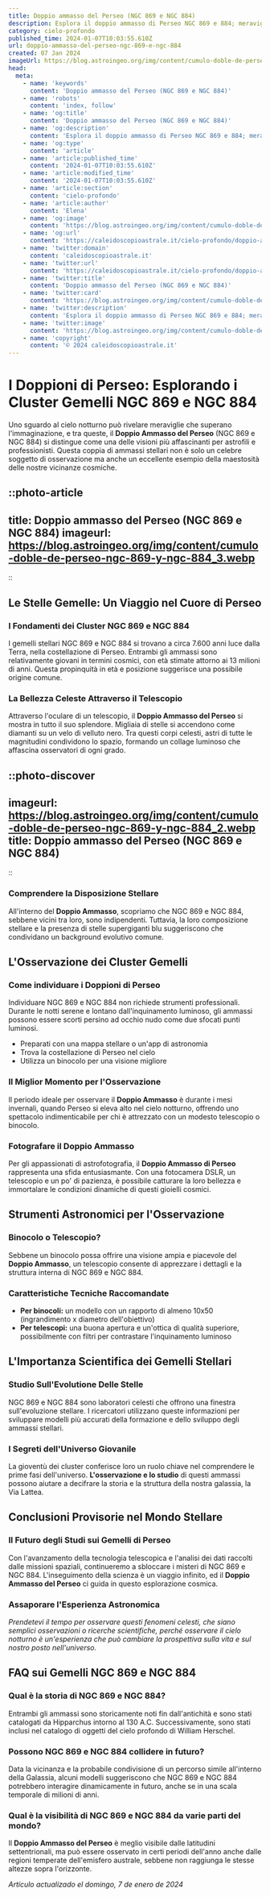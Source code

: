 ```yaml
---
title: Doppio ammasso del Perseo (NGC 869 e NGC 884)
description: Esplora il doppio ammasso di Perseo NGC 869 e 884; meraviglie celesti, foto spettacolari e fatti affascinanti in un viaggio stellare unico.
category: cielo-profondo
published_time: 2024-01-07T10:03:55.610Z
url: doppio-ammasso-del-perseo-ngc-869-e-ngc-884
created: 07 Jan 2024
imageUrl: https://blog.astroingeo.org/img/content/cumulo-doble-de-perseo-ngc-869-y-ngc-884_3.webp
head:
  meta:
    - name: 'keywords'
      content: 'Doppio ammasso del Perseo (NGC 869 e NGC 884)'
    - name: 'robots'
      content: 'index, follow'
    - name: 'og:title'
      content: 'Doppio ammasso del Perseo (NGC 869 e NGC 884)'
    - name: 'og:description'
      content: 'Esplora il doppio ammasso di Perseo NGC 869 e 884; meraviglie celesti, foto spettacolari e fatti affascinanti in un viaggio stellare unico.'
    - name: 'og:type'
      content: 'article'
    - name: 'article:published_time'
      content: '2024-01-07T10:03:55.610Z'
    - name: 'article:modified_time'
      content: '2024-01-07T10:03:55.610Z'
    - name: 'article:section'
      content: 'cielo-profondo'
    - name: 'article:author'
      content: 'Elena'
    - name: 'og:image'
      content: 'https://blog.astroingeo.org/img/content/cumulo-doble-de-perseo-ngc-869-y-ngc-884_3.webp'
    - name: 'og:url'
      content: 'https://caleidoscopioastrale.it/cielo-profondo/doppio-ammasso-del-perseo-ngc-869-e-ngc-884'
    - name: 'twitter:domain'
      content: 'caleidoscopioastrale.it'
    - name: 'twitter:url'
      content: 'https://caleidoscopioastrale.it/cielo-profondo/doppio-ammasso-del-perseo-ngc-869-e-ngc-884'
    - name: 'twitter:title'
      content: 'Doppio ammasso del Perseo (NGC 869 e NGC 884)'
    - name: 'twitter:card'
      content: 'https://blog.astroingeo.org/img/content/cumulo-doble-de-perseo-ngc-869-y-ngc-884_3.webp'
    - name: 'twitter:description'
      content: 'Esplora il doppio ammasso di Perseo NGC 869 e 884; meraviglie celesti, foto spettacolari e fatti affascinanti in un viaggio stellare unico.'
    - name: 'twitter:image'
      content: 'https://blog.astroingeo.org/img/content/cumulo-doble-de-perseo-ngc-869-y-ngc-884_3.webp'
    - name: 'copyright'
      content: '© 2024 caleidoscopioastrale.it'
---
```

# I Doppioni di Perseo: Esplorando i Cluster Gemelli NGC 869 e NGC 884

Uno sguardo al cielo notturno può rivelare meraviglie che superano l'immaginazione, e tra queste, il **Doppio Ammasso del Perseo** (NGC 869 e NGC 884) si distingue come una delle visioni più affascinanti per astrofili e professionisti. Questa coppia di ammassi stellari non è solo un celebre soggetto di osservazione ma anche un eccellente esempio della maestosità delle nostre vicinanze cosmiche.

::photo-article
---
title: Doppio ammasso del Perseo (NGC 869 e NGC 884)
imageurl: https://blog.astroingeo.org/img/content/cumulo-doble-de-perseo-ngc-869-y-ngc-884_3.webp
---
::

## Le Stelle Gemelle: Un Viaggio nel Cuore di Perseo

### I Fondamenti dei Cluster NGC 869 e NGC 884

I gemelli stellari NGC 869 e NGC 884 si trovano a circa 7.600 anni luce dalla Terra, nella costellazione di Perseo. Entrambi gli ammassi sono relativamente giovani in termini cosmici, con età stimate attorno ai 13 milioni di anni. Questa propinquità in età e posizione suggerisce una possibile origine comune. 

### La Bellezza Celeste Attraverso il Telescopio

Attraverso l'oculare di un telescopio, il **Doppio Ammasso del Perseo** si mostra in tutto il suo splendore. Migliaia di stelle si accendono come diamanti su un velo di velluto nero. Tra questi corpi celesti, astri di tutte le magnitudini condividono lo spazio, formando un collage luminoso che affascina osservatori di ogni grado.

::photo-discover
---
imageurl: https://blog.astroingeo.org/img/content/cumulo-doble-de-perseo-ngc-869-y-ngc-884_2.webp
title: Doppio ammasso del Perseo (NGC 869 e NGC 884)
---
::

### Comprendere la Disposizione Stellare

All'interno del **Doppio Ammasso**, scopriamo che NGC 869 e NGC 884, sebbene vicini tra loro, sono indipendenti. Tuttavia, la loro composizione stellare e la presenza di stelle supergiganti blu suggeriscono che condividano un background evolutivo comune.

## L'Osservazione dei Cluster Gemelli

### Come individuare i Doppioni di Perseo

Individuare NGC 869 e NGC 884 non richiede strumenti professionali. Durante le notti serene e lontano dall'inquinamento luminoso, gli ammassi possono essere scorti persino ad occhio nudo come due sfocati punti luminosi.

* Preparati con una mappa stellare o un'app di astronomia
* Trova la costellazione di Perseo nel cielo
* Utilizza un binocolo per una visione migliore

### Il Miglior Momento per l'Osservazione

Il periodo ideale per osservare il **Doppio Ammasso** è durante i mesi invernali, quando Perseo si eleva alto nel cielo notturno, offrendo uno spettacolo indimenticabile per chi è attrezzato con un modesto telescopio o binocolo.

### Fotografare il Doppio Ammasso

Per gli appassionati di astrofotografia, il **Doppio Ammasso di Perseo** rappresenta una sfida entusiasmante. Con una fotocamera DSLR, un telescopio e un po' di pazienza, è possibile catturare la loro bellezza e immortalare le condizioni dinamiche di questi gioielli cosmici.

## Strumenti Astronomici per l'Osservazione

### Binocolo o Telescopio?

Sebbene un binocolo possa offrire una visione ampia e piacevole del **Doppio Ammasso**, un telescopio consente di apprezzare i dettagli e la struttura interna di NGC 869 e NGC 884.

### Caratteristiche Tecniche Raccomandate

* **Per binocoli:** un modello con un rapporto di almeno 10x50 (ingrandimento x diametro dell'obiettivo)
* **Per telescopi:** una buona apertura e un'ottica di qualità superiore, possibilmente con filtri per contrastare l'inquinamento luminoso

## L'Importanza Scientifica dei Gemelli Stellari

### Studio Sull'Evolutione Delle Stelle

NGC 869 e NGC 884 sono laboratori celesti che offrono una finestra sull'evoluzione stellare. I ricercatori utilizzano queste informazioni per sviluppare modelli più accurati della formazione e dello sviluppo degli ammassi stellari.

### I Segreti dell'Universo Giovanile

La gioventù dei cluster conferisce loro un ruolo chiave nel comprendere le prime fasi dell'universo. **L'osservazione e lo studio** di questi ammassi possono aiutare a decifrare la storia e la struttura della nostra galassia, la Via Lattea.

## Conclusioni Provisorie nel Mondo Stellare

### Il Futuro degli Studi sui Gemelli di Perseo

Con l'avanzamento della tecnologia telescopica e l'analisi dei dati raccolti dalle missioni spaziali, continueremo a sbloccare i misteri di NGC 869 e NGC 884. L'inseguimento della scienza è un viaggio infinito, ed il **Doppio Ammasso del Perseo** ci guida in questo esplorazione cosmica.

### Assaporare l'Esperienza Astronomica

*Prendetevi il tempo per osservare questi fenomeni celesti, che siano semplici osservazioni o ricerche scientifiche, perché osservare il cielo notturno è un'esperienza che può cambiare la prospettiva sulla vita e sul nostro posto nell'universo.*

## FAQ sui Gemelli NGC 869 e NGC 884

### Qual è la storia di NGC 869 e NGC 884?

Entrambi gli ammassi sono storicamente noti fin dall'antichità e sono stati catalogati da Hipparchus intorno al 130 A.C. Successivamente, sono stati inclusi nel catalogo di oggetti del cielo profondo di William Herschel.

### Possono NGC 869 e NGC 884 collidere in futuro?

Data la vicinanza e la probabile condivisione di un percorso simile all'interno della Galassia, alcuni modelli suggeriscono che NGC 869 e NGC 884 potrebbero interagire dinamicamente in futuro, anche se in una scala temporale di milioni di anni.

### Qual è la visibilità di NGC 869 e NGC 884 da varie parti del mondo?

Il **Doppio Ammasso del Perseo** è meglio visibile dalle latitudini settentrionali, ma può essere osservato in certi periodi dell'anno anche dalle regioni temperate dell'emisfero australe, sebbene non raggiunga le stesse altezze sopra l'orizzonte.

_Artículo actualizado el domingo, 7 de enero de 2024_